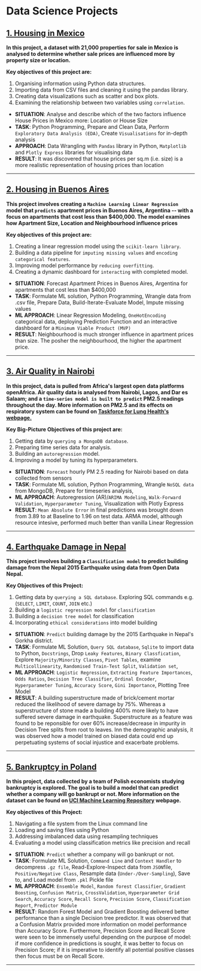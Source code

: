 # Data Science Projects

## [1. Housing in Mexico](https://github.com/BearsOnMars/Data-Science-Projects/tree/main/1.%20Housing%20in%20Mexico)
**In this project, a dataset with 21,000 properties for sale in Mexico is analysed to determine whether sale prices are influenced more by property size or location.**

**Key objectives of this project are:**

1. Organising information using Python data structures.
2. Importing data from CSV files and cleaning it using the pandas library.
3. Creating data visualizations such as scatter and box plots.
4. Examining the relationship between two variables using `correlation`.

* **SITUATION**: Analyse and describe which of the two factors influence House Prices in Mexico more: Location or House Size
* **TASK**: Python Programming, Prepare and Clean Data, Perform `Exploratory Data Analysis (EDA)`, Create `Visualisations` for in-depth analysis
* **APPROACH**: Data Wrangling with `Pandas` library in Python, `Matplotlib` and `Plotly Express` libraries for visualising data
* **RESULT**: It was discovered that house prices per sq.m (i.e. size) is a more realistic representation of housing prices than location
---------------------------------------------------------------------------------------------------------

## [2. Housing in Buenos Aires](https://github.com/BearsOnMars/Data-Science-Projects/tree/main/2.%20Housing%20in%20Buenos%20Aires)
**This project involves creating a `Machine Learning Linear Regression` model that `predicts` apartment prices in Buenos Aires, Argentina -- with a focus on apartments that cost less than $400,000. The model examines how Apartment Size, Location and Neighbourhood influence prices**

**Key objectives of this project are:**

1. Creating a linear regression model using the `scikit-learn library`.
2. Building a data pipeline for `imputing missing values` and `encoding categorical features`.
3. Improving model performance by `reducing overfitting`.
4. Creating a dynamic dashboard for `interacting` with completed model.

* **SITUATION**: Forecast Apartment Prices in Buenos Aires, Argentina for apartments that cost less than $400,000
* **TASK**: Formulate ML solution, Python Programming, Wrangle data from .csv file, Prepare Data, Build-Iterate-Evaluate Model, Impute missing values
* **ML APPROACH**: Linear Regression Modeling, `OneHotEncoding` categorical data, deploying Prediction Function and an interactive dashboard for a `Minimum Viable Product (MVP)`
* **RESULT**: Neighbourhood is much stronger influence in apartment prices than size. The posher the neighbourhood, the higher the apartment price.
---------------------------------------------------------------------------------------------------------

## [3. Air Quality in Nairobi](https://github.com/BearsOnMars/Data-Science-Projects/tree/main/3.%20Air%20Quality%20in%20Nairobi)
**In this project, data is pulled from Africa's largest open data platforms openAfrica. Air quality data is analysed from Nairobi, Lagos, and Dar es Salaam; and a `time-series model is built to predict` PM2.5 readings throughout the day. More information on PM2.5 and its effects on respiratory system can be found on [Taskforce for Lung Health's webpage.](https://www.blf.org.uk/taskforce/data-tracker/air-quality/pm25)**

**Key Big-Picture Objectives of this project are:**

1. Getting data by `querying a MongoDB database`.
2. Preparing time series data for analysis.
3. Building an `autoregression` model.
4. Improving a model by tuning its hyperparameters.

* **SITUATION**: `Forecast` hourly PM 2.5 reading for Nairobi based on data collected from sensors
* **TASK**: Formulate ML solution, Python Programming, Wrangle `NoSQL data` from MongoDB, Prepare for timeseries analysis,
* **ML APPROACH**: Autoregression (AR)/`ARIMA Modeling`, `Walk-Forward Validation`, `Hyperparameter Tuning`, Visualization with Plotly Express
* **RESULT**: `Mean Absolute Error` in final predictions was brought down from 3.89 to at Baseline to 1.96 on test data. ARMA model, although resource intesive, performed much better than vanilla Linear Regression
---------------------------------------------------------------------------------------------------------

## [4. Earthquake Damage in Nepal](https://github.com/BearsOnMars/Data-Science-Projects/tree/main/4.%20Earthquake%20Damage%20in%20Nepal)
**This project involves building a `Classification model` to predict building damage from the Nepal 2015 Earthquake using data from Open Data Nepal.**

**Key Objectives of this Project:**

1. Getting data by `querying a SQL database`. Exploring SQL commands e.g.(`SELECT`, `LIMIT`, `COUNT`, `JOIN` etc.)
2. Building a `logistic regression model` for `classification`
3. Building a `decision tree model` for classification
4. Incorporating `ethical considerations` into model building


* **SITUATION**: `Predict` building damage by the 2015 Earthquake in Nepal's Gorkha district.
* **TASK**: Formulate ML Solution, `Query SQL database`, `Sqlite` to import data to Python, `Docstrings`, Drop `Leaky Features`, `Binary Classfication`, Explore `Majority/Minority Classes`, `Pivot Tables`, examine `Multicollinearity`, `Randomised Train-Test Split`, `Validation set`, 
* **ML APPROACH**: `Logistic Regression`, `Extracting Feature Importances`, `Odds Ratios`, `Decision Tree Classifier`, `Ordinal Encoder`, `Hyperparameter Tuning`, `Accuracy Score`, `Gini Importance`, Plotting Tree Model
* **RESULT**: A building superstructure made of brick/cement mortar reduced the likelihood of severe damage by 75%. Whereas a superstructure of stone made a building 400% more likely to have suffered severe damage in earthquake. Superstructure as a feature was found to be reponsible for over 60% increase/decrease in impurity in Decision Tree splits from root to leaves. Inn the demographic analysis, it was observed how a model trained on biased data could end up perpetuating systems of social injustice and exacerbate problems.
---------------------------------------------------------------------------------------------------------
## [5. Bankruptcy in Poland](https://github.com/BearsOnMars/Data-Science-Projects/tree/main/5.%20Bankruptcy%20in%20Poland)
**In this project, data collected by a team of Polish economists studying bankruptcy is explored. The goal is to build a model that can predict whether a company will go bankrupt or not. More information on the dataset can be found on [UCI Machine Learning Repository](https://archive.ics.uci.edu/ml/datasets/Polish+companies+bankruptcy+data) webpage.**

**Key objectives of this Project:**

1. Navigating a file system from the Linux command line
2. Loading and saving files using Python
3. Addressing imbalanced data using resampling techniques
4. Evaluating a model using classification metrics like precision and recall


* **SITUATION**: `Predict` whether a company will go bankrupt or not.
* **TASK**: Formulate ML Solution, `Command Line` and `Context Handler` to decompress `.gz file`, Read-Explore-Inspect data from `JSON`file, `Positive/Negative Class`, Resample data (`Under-/Over-Sampling`), Save to, and Load model from `.pkl` Pickle file
* **ML APPROACH**: `Ensemble Model`, `Random forest Classifier`, `Gradient Boosting`, `Confusion Matrix`, `CrossValidation`, `Hyperparameter Grid Search`, `Accuracy Score`, `Recall Score`, `Precision Score`, `Classification Report`, `Predictor Module`
* **RESULT**: Random Forest Model and Gradient Boosting delivered better performance than a single Decision tree predictor. It was observed that a Confusion Matrix provided more information on model performance than Accuracy Score. Furthermore, Precision Score and Recall Score were seen to be immensely useful depending on the purpose of model: if more confidence in predictions is sought, it was better to focus on Precision Score; if it is imperative to identify all potential positive classes then focus must be on Recall Score.

---------------------------------------------------------------------------------------------------------
